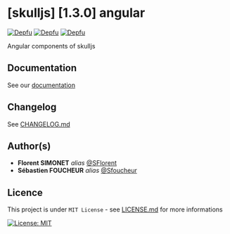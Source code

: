# [skulljs] [1.3.0] angular

[![Depfu](https://badges.depfu.com/badges/0dafed9ebb87776774e0f1362c0d8fc4/status.svg)](https://depfu.com) [![Depfu](https://badges.depfu.com/badges/0dafed9ebb87776774e0f1362c0d8fc4/overview.svg)](https://depfu.com/github/skulljs/angular?project_id=36914) [![Depfu](https://badges.depfu.com/badges/0dafed9ebb87776774e0f1362c0d8fc4/count.svg)](https://depfu.com/github/skulljs/angular?project_id=36914)

Angular components of skulljs

## Documentation

See our [documentation](https://skulljs.github.io)

## Changelog

See [CHANGELOG.md](CHANGELOG.md)

## Author(s)

* **Florent SIMONET** _alias_ [@SFlorent](https://github.com/SFlorent)
* **Sébastien FOUCHEUR** _alias_ [@Sfoucheur](https://github.com/Sfoucheur)

## Licence

This project is under ``MIT License`` - see [LICENSE.md](LICENSE.md) for more informations

[![License: MIT](https://img.shields.io/badge/License-MIT-yellow.svg)](https://opensource.org/licenses/MIT)
